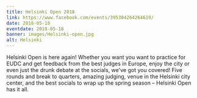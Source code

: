 ```yaml
---
title: Helsinki Open 2018
link: https://www.facebook.com/events/395304264264619/
date: 2018-05-18
eventdate: 2018-05-18
banner: images/Helsinki-open.jpg
alt: Helsinki
---
```


Helsinki Open is here again! Whether you want you want to practice for EUDC and get feedback from the best judges in Europe, enjoy the city or even just the drunk debate at the socials, we've got you covered! Five rounds and break to quarters, amazing judging, venue in the Helsinki city center, and the best socials to wrap up the spring season – Helsinki Open has it all.
